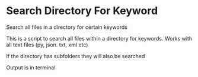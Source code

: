 # Search Directory For Keyword

Search all files in a directory for certain keywords

This is a script to search all files within a directory for keywords. Works with all text files (py, json. txt, xml etc)

If the directory has subfolders they will also be searched

Output is in terminal 
